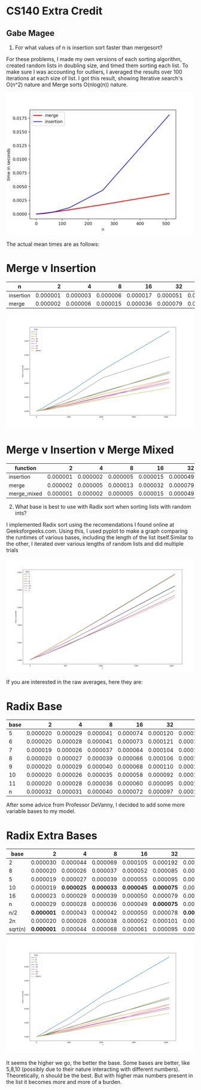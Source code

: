 # CS140 Extra Credit
## Gabe Magee


1. For what values of n is insertion sort faster than mergesort?

For these problems, I made my own versions of each sorting algorithm, created random lists in doubling size, and timed them sorting each list. To make sure I was accounting for outliers, I averaged the results over 100 iterations at each size of list. I got this result, showing Iterative search's O(n^2) nature and Merge sorts O(nlog(n)) nature.

![Graph of Merge v Insertion](https://github.com/Maggab1031/140_Extra_Credit/blob/master/merge_v_insertion.png "Merge v Insertion")

The actual mean times are as follows:
# Merge v Insertion
|n        |   2    |   4    |   8    |   16   |   32   |   64   |  128   |  256   |  512   |  1024  |  2048  |
|---------|-------:|-------:|-------:|-------:|-------:|-------:|-------:|-------:|-------:|-------:|-------:|
|insertion|0.000001|0.000003|0.000006|0.000017|0.000051|0.000198|0.000656|0.002094|0.008489|0.039241|0.143518|
|merge    |0.000002|0.000006|0.000015|0.000036|0.000079|0.000208|0.000437|0.000844|0.001777|0.004369|0.008508|


![Graph of Merge v Insertion v Merge Mixed](https://github.com/Maggab1031/140_Extra_Credit/blob/master/Merge_v_insertion_with_merge_mixed.png "Merge v Insertion v merge mixed")

# Merge v Insertion v Merge Mixed
| function  |   2    |   4    |   8    |   16   |   32   |   64   |  128   |  256   |  512   |  1024  |  2048  | 4096  |
|-----------|-------:|-------:|-------:|-------:|-------:|-------:|-------:|-------:|-------:|-------:|-------:|------:|
|insertion  |0.000001|0.000002|0.000005|0.000015|0.000049|0.000159|0.000564|0.002061|0.008741|0.036119|0.146618|0.60664|
|merge      |0.000002|0.000005|0.000013|0.000032|0.000079|0.000178|0.000383|0.000827|0.001837|0.004011|0.008719|0.01919|
|merge_mixed|0.000001|0.000002|0.000005|0.000015|0.000049|0.000163|0.000379|0.000823|0.001819|0.003995|0.008693|0.01922|


2. What base is best to use with Radix sort when sorting lists with random ints?

I implemented Radix sort using the recomendations I found online at Geeksforgeeks.com. Using this, I used pyplot to make a graph comparing the runtimes of various bases, including the length of the list itself.Similar to the other, I iterated over various lengths of random lists and did multiple trials

![Graph of Radix](https://github.com/Maggab1031/140_Extra_Credit/blob/master/radix.png "Radix")


If you are interested in the raw averages, here they are:
# Radix Base
|base|   2    |   4    |   8    |   16   |   32   |   64   |  128   |  256   |  512   |  1024  |  2048  |
|----|-------:|-------:|-------:|-------:|-------:|-------:|-------:|-------:|-------:|-------:|-------:|
|   5|0.000020|0.000029|0.000041|0.000074|0.000120|0.000185|0.000314|0.000633|0.001319|0.002404|0.004718|
|   6|0.000020|0.000028|0.000041|0.000073|0.000121|0.000186|0.000314|0.000629|0.001309|0.002374|0.004678|
|   7|0.000019|0.000026|0.000037|0.000064|0.000104|0.000163|0.000273|0.000547|0.001139|0.002071|0.004085|
|   8|0.000020|0.000027|0.000039|0.000066|0.000106|0.000164|0.000273|0.000545|0.001135|0.002094|0.004075|
|   9|0.000020|0.000029|0.000040|0.000068|0.000110|0.000164|0.000275|0.000544|0.001130|0.002068|0.004058|
|  10|0.000020|0.000026|0.000035|0.000058|0.000092|0.000142|0.000232|0.000460|0.000960|0.001764|0.003526|
|  11|0.000020|0.000028|0.000036|0.000060|0.000095|0.000141|0.000233|0.000461|0.000952|0.001736|0.003434|
|   n|0.000032|0.000031|0.000040|0.000072|0.000097|0.000156|0.000207|0.000417|0.000911|0.001910|0.003757|


After some advice from Professor DeVanny, I decided to add some more variable bases to my model.

# Radix Extra Bases
| base  |   2    |   4    |   8    |   16   |   32   |   64   |  128   |  256   |  512   |  1024  |  2048  |  4096  |
|-------|-------:|-------:|-------:|-------:|-------:|-------:|-------:|-------:|-------:|-------:|-------:|-------:|
|      2|0.000030    |0.000044  |0.000069  |0.000105  |0.000192|0.000395|0.000707|0.001568|0.003359|0.006786|0.014670|0.028430|
|      8|0.000020    |0.000026  |0.000037  |0.000052  |0.000085|0.000171|0.000303|0.000651|0.001384|0.002804|0.006070|0.011522|
|      5|0.000019    |0.000027  |0.000039  |0.000055  |0.000095|0.000194|0.000341|0.000745|0.001607|0.003279|0.007058|0.013538|
|     10|0.000019    |**0.000025**|**0.000033**|**0.000045**|**0.000075**|0.000147|0.000253|0.000558|0.001161|0.002427|0.005240|0.010492|
|     16|0.000023    |0.000029  |0.000039  |0.000050  |0.000079|0.000154|0.000258|0.000549|0.001175|0.002366|0.005076|0.009988|
|n      |0.000029    |0.000028  |0.000036  |0.000049  |**0.000075**|0.000165|**0.000229**|0.000513|0.001476|0.003383|0.006765|0.014038|
|n/2    |**0.000001**|0.000043  |0.000042  |0.000050  |0.000078|**0.000137**|0.000248|**0.000415**|0.000898|0.002082|0.004599|0.011493|
|2n     |0.000020    |0.000026  |0.000038  |0.000052  |0.000101|0.000175|0.000302|0.000718|0.001966|0.004473|**0.011935**|0.019400|
|sqrt(n)|**0.000001**|0.000044  |0.000068  |0.000061  |0.000095|0.000173|0.000254|0.000539|**0.000949**|**0.001929**|0.004237|**0.008358**|

![Graph of Radix 2](https://github.com/Maggab1031/140_Extra_Credit/blob/master/new_radix.png "Radix")


It seems the higher we go, the better the base. Some bases are better, like 5,8,10 (possibly due to their nature interacting with different numbers). Theoretically, n should be the best. But with higher max numbers present in the list it becomes more and more of a burden.
